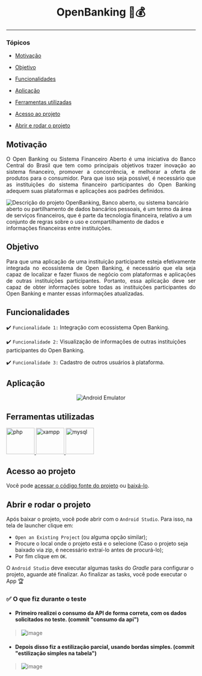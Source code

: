 <h1 align="center"> OpenBanking 🏦💰 </h1>
<hr>

### Tópicos 

- [Motivação](#motivação)

- [Objetivo](#objetivo)

- [Funcionalidades](#funcionalidades)

- [Aplicação](#aplicação)

- [Ferramentas utilizadas](#ferramentas-utilizadas)

- [Acesso ao projeto](#acesso-ao-projeto)

- [Abrir e rodar o projeto](#abrir-e-rodar-o-projeto)

## Motivação

<p align="justify">
 O Open Banking ou Sistema Financeiro Aberto é uma iniciativa do Banco Central do Brasil que tem como principais objetivos trazer inovação ao sistema financeiro, promover a concorrência, e melhorar a oferta de produtos para o consumidor. Para que isso seja possível, é necessário que as instituições do sistema financeiro participantes do Open Banking adequem suas plataformas e aplicações aos padrões definidos.

![Descrição do projeto OpenBanking, Banco aberto, ou sistema bancário aberto ou partilhamento de dados bancários pessoais, é um termo da área de serviços financeiros, que é parte da tecnologia financeira, relativo a um conjunto de regras sobre o uso e compartilhamento de dados e informações financeiras entre instituições.](https://www.bcb.gov.br/content/estabilidadefinanceira/openbanking_imgs/2_info_beneficios_open_banking_br_0036_2021.jpg)
</p>

## Objetivo

<p align="justify">
Para que uma aplicação de uma instituição participante esteja efetivamente integrada no ecossistema de Open Banking, é necessário que ela seja capaz de localizar e fazer fluxos de negócio com plataformas e aplicações de outras instituições participantes. Portanto, essa aplicação deve ser capaz de obter informações sobre todas as instituições participantes do Open Banking e manter essas informações atualizadas.
</p>


## Funcionalidades

:heavy_check_mark: `Funcionalidade 1:` Integração com ecossistema Open Banking.

:heavy_check_mark: `Funcionalidade 2:` Visualização de informações de outras instituições participantes do Open Banking.

:heavy_check_mark: `Funcionalidade 3:` Cadastro de outros usuários à plataforma.


## Aplicação

<div align="center">

![Android Emulator](https://user-images.githubusercontent.com/37356058/135944390-ec96d4ec-ee43-4db9-882f-89be66aad23a.gif)

  </div>

###

## Ferramentas utilizadas

<a href="https://www.php.net/manual/pt_BR/" target="_blank"> <img src="https://www.php.net/images/meta-image.png" alt="php" width="75" height="70"/> </a>
<a href="https://www.apachefriends.org/pt_br/index.html" target="_blank"> <img src="https://cdn.worldvectorlogo.com/logos/xampp.svg" alt="xampp" width="75" height="70"/> </a>
<a href="https://www.mysql.com/" target="_blank"> <img src="https://ih1.redbubble.net/image.1949472564.0811/pp,840x830-pad,1000x1000,f8f8f8.jpg" alt="mysql" width="75" height="70"/> </a>

###

## Acesso ao projeto

Você pode [acessar o código fonte do projeto](https://github.com/briangonc/OpenBanking) ou [baixá-lo](https://github.com/briangonc/OpenBanking/archive/refs/heads/main.zip).

## Abrir e rodar o projeto

Após baixar o projeto, você pode abrir com o `Android Studio`. Para isso, na tela de launcher clique em:

- `Open an Existing Project` (ou alguma opção similar);
- Procure o local onde o projeto está e o selecione (Caso o projeto seja baixado via zip, é necessário extraí-lo antes de procurá-lo);
- Por fim clique em `OK`.

O `Android Studio` deve executar algumas tasks do *Gradle* para configurar o projeto, aguarde até finalizar. Ao finalizar as tasks, você pode executar o App 🏆 







### ✅ O que fiz durante o teste
* #### Primeiro realizei o consumo da API de forma correta, com os dados solicitados no teste. (commit "consumo da api")

>![image](https://user-images.githubusercontent.com/100818355/192025636-2e16a5ce-0342-4cea-85af-ccdd3dcf3940.png)

* #### Depois disso fiz a estilização parcial, usando bordas simples. (commit "estilização simples na tabela")

>![image](https://user-images.githubusercontent.com/100818355/192025845-cab4dfac-63f9-4af6-bc15-5d11d32e1f55.png)



